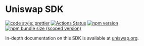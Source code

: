 # Uniswap SDK

[![code style: prettier](https://img.shields.io/badge/code_style-prettier-ff69b4.svg?style=flat-square)](https://github.com/prettier/prettier)
[![Actions Status](https://github.com/Uniswap/uniswap-v1-sdk/workflows/CI/badge.svg)](https://github.com/Uniswap/uniswap-v1-sdk)
[![npm version](https://img.shields.io/npm/v/@uniswap/v1-sdk/latest.svg)](https://www.npmjs.com/package/@uniswap/v1-sdk/v/latest)
[![npm bundle size (scoped version)](https://img.shields.io/bundlephobia/minzip/@uniswap/v1-sdk/latest.svg)](https://bundlephobia.com/result?p=@uniswap/v1-sdk@latest)

In-depth documentation on this SDK is available at [uniswap.org](https://uniswap.org/docs/v1/SDK/getting-started/).
